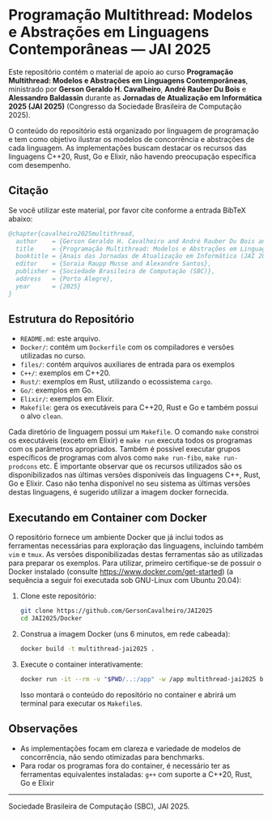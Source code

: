 # Programação Multithread: Modelos e Abstrações em Linguagens Contemporâneas — JAI 2025

Este repositório contém o material de apoio ao curso **Programação Multithread: Modelos e Abstrações em Linguagens Contemporâneas**, ministrado por **Gerson Geraldo H. Cavalheiro**, **André Rauber Du Bois** e **Alessandro Baldassin** durante as **Jornadas de Atualização em Informática 2025 (JAI 2025)** (Congresso da Sociedade Brasileira de Computação 2025).

O conteúdo do repositório está organizado por linguagem de programação e tem como objetivo ilustrar os modelos de concorrência e abstrações de cada linguagem. As implementações buscam destacar os recursos das linguagens C++20, Rust, Go e Elixir, não havendo preocupação específica com desempenho.

## Citação

Se você utilizar este material, por favor cite conforme a entrada BibTeX abaixo:

```bibtex
@chapter{cavalheiro2025multithread,
  author    = {Gerson Geraldo H. Cavalheiro and André Rauber Du Bois and Alessandro Baldassin},
  title     = {Programação Multithread: Modelos e Abstrações em Linguagens Contemporâneas},
  booktitle = {Anais das Jornadas de Atualização em Informática (JAI 2025)},
  editor    = {Soraia Raupp Musse and Alexandre Santos},
  publisher = {Sociedade Brasileira de Computação (SBC)},
  address   = {Porto Alegre},
  year      = {2025}
}
```

## Estrutura do Repositório

- `README.md`: este arquivo.
- `Docker/`: contém um `Dockerfile` com os compiladores e versões utilizadas no curso.
- `files/`: contém arquivos auxiliares de entrada para os exemplos
- `C++/`: exemplos em C++20.
- `Rust/`: exemplos em Rust, utilizando o ecossistema `cargo`.
- `Go/`: exemplos em Go.
- `Elixir/`: exemplos em Elixir.
- `Makefile`: gera os executáveis para C++20, Rust e Go e também possui o alvo `clean`.

Cada diretório de linguagem possui um `Makefile`. O comando `make` constroi os executáveis (exceto em Elixir) e `make run` executa todos os programas com os parâmetros apropriados. Também é possível executar grupos específicos de programas com alvos como `make run-fibo`, `make run-prodcons` etc. É importante observar que os recursos utilizados são os disponibilizados nas últimas versões disponíveis das linguagens C++, Rust, Go e Elixir. Caso não tenha disponível no seu sistema as últimas versões destas linguagens, é sugerido utilizar a imagem docker fornecida.

## Executando em Container com Docker

O repositório fornece um ambiente Docker que já inclui todos as ferramentas necessárias para exploração das linguagens, incluindo também `vim` e `tmux`. As versões disponibilizadas destas ferramentas são as utilizadas para preparar os exemplos. Para utilizar, primeiro certifique-se de possuir o Docker instalado (consulte https://www.docker.com/get-started) (a sequência a seguir foi executada sob GNU-Linux com Ubuntu 20.04):

1. Clone este repositório:
   ```sh
   git clone https://github.com/GersonCavalheiro/JAI2025
   cd JAI2025/Docker
   ```

2. Construa a imagem Docker (uns 6 minutos, em rede cabeada):
   ```sh
   docker build -t multithread-jai2025 .
   ```

3. Execute o container interativamente:
   ```sh
   docker run -it --rm -v "$PWD/..:/app" -w /app multithread-jai2025 bash
   ```

   Isso montará o conteúdo do repositório no container e abrirá um terminal para executar os `Makefile`s.

## Observações

- As implementações focam em clareza e variedade de modelos de concorrência, não sendo otimizadas para benchmarks.
- Para rodar os programas fora do container, é necessário ter as ferramentas equivalentes instaladas: `g++` com suporte a C++20, Rust, Go e Elixir

---
Sociedade Brasileira de Computação (SBC), JAI 2025.
